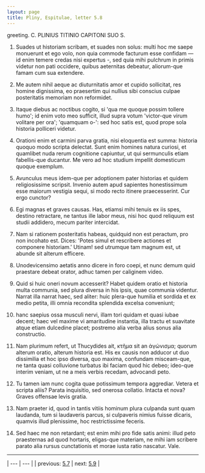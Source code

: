 ```yaml
---
layout: page
title: Pliny, Espitulae, letter 5.8
---
```


greeting. C. PLINIUS TITINIO CAPITONI SUO S.



1. Suades ut historiam scribam, et suades non solus: multi hoc me saepe monuerunt et ego volo, non quia commode facturum esse confidam — id enim temere credas nisi expertus -, sed quia mihi pulchrum in primis videtur non pati occidere, quibus aeternitas debeatur, aliorum-que famam cum sua extendere.



2. Me autem nihil aeque ac diuturnitatis amor et cupido sollicitat, res homine dignissima, eo praesertim qui nullius sibi conscius culpae posteritatis memoriam non reformidet.



3. Itaque diebus ac noctibus cogito, si 'qua me quoque possim tollere humo'; id enim voto meo sufficit, illud supra votum 'victor-que virum volitare per ora'; 'quamquam o-': sed hoc satis est, quod prope sola historia polliceri videtur.



4. Orationi enim et carmini parva gratia, nisi eloquentia est summa: historia quoquo modo scripta delectat. Sunt enim homines natura curiosi, et quamlibet nuda rerum cognitione capiuntur, ut qui sermunculis etiam fabellis-que ducantur. Me vero ad hoc studium impellit domesticum quoque exemplum.



5. Avunculus meus idem-que per adoptionem pater historias et quidem religiosissime scripsit. Invenio autem apud sapientes honestissimum esse maiorum vestigia sequi, si modo recto itinere praecesserint. Cur ergo cunctor?



6. Egi magnas et graves causas. Has, etiamsi mihi tenuis ex iis spes, destino retractare, ne tantus ille labor meus, nisi hoc quod reliquum est studii addidero, mecum pariter intercidat.



7. Nam si rationem posteritatis habeas, quidquid non est peractum, pro non incohato est. Dices: 'Potes simul et rescribere actiones et componere historiam.' Utinam! sed utrumque tam magnum est, ut abunde sit alterum efficere.



8. Unodevicensimo aetatis anno dicere in foro coepi, et nunc demum quid praestare debeat orator, adhuc tamen per caliginem video.



9. Quid si huic oneri novum accesserit? Habet quidem oratio et historia multa communia, sed plura diversa in his ipsis, quae communia videntur. Narrat illa narrat haec, sed aliter: huic plera-que humilia et sordida et ex medio petita, illi omnia recondita splendida excelsa conveniunt;



10. hanc saepius ossa musculi nervi, illam tori quidam et quasi iubae decent; haec vel maxime vi amaritudine instantia, illa tractu et suavitate atque etiam dulcedine placet; postremo alia verba alius sonus alia constructio.



11. Nam plurimum refert, ut Thucydides ait, κτῆμα sit an ἀγώνισμα; quorum alterum oratio, alterum historia est. His ex causis non adducor ut duo dissimilia et hoc ipso diversa, quo maxima, confundam misceam-que, ne tanta quasi colluvione turbatus ibi faciam quod hic debeo; ideo-que interim veniam, ut ne a meis verbis recedam, advocandi peto.



12. Tu tamen iam nunc cogita quae potissimum tempora aggrediar. Vetera et scripta aliis? Parata inquisitio, sed onerosa collatio. Intacta et nova? Graves offensae levis gratia.



13. Nam praeter id, quod in tantis vitiis hominum plura culpanda sunt quam laudanda, tum si laudaveris parcus, si culpaveris nimius fuisse dicaris, quamvis illud plenissime, hoc restrictissime feceris.



14. Sed haec me non retardant; est enim mihi pro fide satis animi: illud peto praesternas ad quod hortaris, eligas-que materiam, ne mihi iam scribere parato alia rursus cunctationis et morae iusta ratio nascatur. Vale.



---

| --- | --- |
| previous: [5.7](../5.7/) | next: [5.9](../5.9/) |